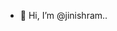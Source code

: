 - 👋 Hi, I’m @jinishram..

<!---
jinishram/jinishram is a ✨ special ✨ repository because its `README.md` (this file) appears on your GitHub profile.
You can click the Preview link to take a look at your changes.
--->
